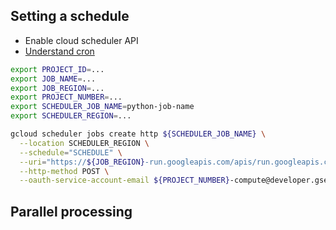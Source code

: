 ## Setting a schedule

* Enable cloud scheduler API
* [Understand cron](crontab.guru)

```bash
export PROJECT_ID=...
export JOB_NAME=...
export JOB_REGION=...
export PROJECT_NUMBER=...
export SCHEDULER_JOB_NAME=python-job-name
export SCHEDULER_REGION=...
```

```bash
gcloud scheduler jobs create http ${SCHEDULER_JOB_NAME} \
  --location SCHEDULER_REGION \
  --schedule="SCHEDULE" \
  --uri="https://${JOB_REGION}-run.googleapis.com/apis/run.googleapis.com/v1/namespaces/${PROJECT_ID}/jobs/${JOB_NAME}:run" \
  --http-method POST \
  --oauth-service-account-email ${PROJECT_NUMBER}-compute@developer.gserviceaccount.com
```

## Parallel processing

